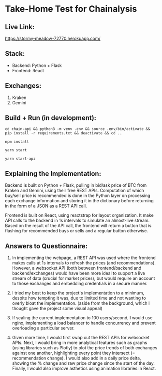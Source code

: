 # Take-Home Test for Chainalysis

## Live Link:

https://stormy-meadow-72770.herokuapp.com/

## Stack:

- Backend: Python + Flask
- Frontend: React

## Exchanges:

1. Kraken
2. Gemini

## Build + Run (in development):

`cd chain-api && python3 -m venv .env && source .env/bin/activate && pip install -r requirements.txt && deactivate && cd ..`

`npm install`

`yarn start`

`yarn start-api`

## Explaining the Implementation:
Backend is built on Python + Flask, pulling in bid/ask price of BTC from Kraken and Gemini, using their free REST APIs. Computation of which buy/sell price is recommended is done in the Python layer on processing each exchange information and storing it in the dictionary before returning in the form of a JSON as a REST API call.

Frontend is built on React, using reactstrap for layout organization. It make API calls to the backend in 1s intervals to simulate an almost-live stream. Based on the result of the API call, the frontend will return a button that is flashing for recommended buys or sells and a regular button otherwise.

## Answers to Questionnaire:

1. In implementing the webpage, a REST API was used where the frontend makes calls at 1s intervals to refresh the prices (and recommendations). However, a websocket API (both between frontend/backend and backend/exchanges) would have been more ideal to support a live stream of data (crucial for market prices), but would require an account to those exchanges and embedding credentials in a secure manner.

2. I tried my best to keep the project's implementation to a minimum, despite how tempting it was, due to limited time and not wanting to overly bloat the implementation. (aside from the background, which I thought gave the project some visual appeal)

3. If scaling the current implementation to 100 users/second, I would use nginx, implementing a load balancer to handle concurrency and prevent overloading a particular server. 

4. Given more time, I would first swap out the REST APIs for websocket APIs. Next, I would bring in more analytical features such as graphs (using libraries such as Plotly) to plot the price trends of both exchanges against one another, highlighting every point they intersect (= recommendation change). I would also add in a daily price delta, showing the % change and raw price change since the start of the day. Finally, I would also improve asthetics using animation libraries in React.
